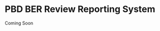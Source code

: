 PBD BER Review Reporting System
===============================================================================

Coming Soon

